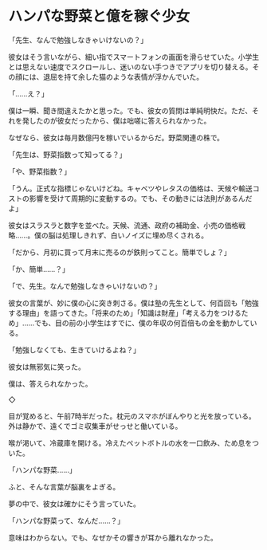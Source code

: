 # ハンパな野菜と億を稼ぐ少女

「先生、なんで勉強しなきゃいけないの？」

彼女はそう言いながら、細い指でスマートフォンの画面を滑らせていた。小学生とは思えない速度でスクロールし、迷いのない手つきでアプリを切り替える。その顔には、退屈を持て余した猫のような表情が浮かんでいた。

「……え？」

僕は一瞬、聞き間違えたかと思った。でも、彼女の質問は単純明快だ。ただ、それを発したのが彼女だったから、僕は咄嗟に答えられなかった。

なぜなら、彼女は毎月数億円を稼いでいるからだ。野菜関連の株で。

「先生は、野菜指数って知ってる？」

「や、野菜指数？」

「うん。正式な指標じゃないけどね。キャベツやレタスの価格は、天候や輸送コストの影響を受けて周期的に変動するの。でも、その動きには法則があるんだよ」

彼女はスラスラと数字を並べた。天候、流通、政府の補助金、小売の価格戦略……。僕の脳は処理しきれず、白いノイズに埋め尽くされる。

「だから、月初に買って月末に売るのが鉄則ってこと。簡単でしょ？」

「か、簡単……？」

「で、先生。なんで勉強しなきゃいけないの？」

彼女の言葉が、妙に僕の心に突き刺さる。僕は塾の先生として、何百回も「勉強する理由」を語ってきた。「将来のため」「知識は財産」「考える力をつけるため」……でも、目の前の小学生はすでに、僕の年収の何百倍もの金を動かしている。

「勉強しなくても、生きていけるよね？」

彼女は無邪気に笑った。

僕は、答えられなかった。

◇

目が覚めると、午前7時半だった。枕元のスマホがぼんやりと光を放っている。外は静かで、遠くでゴミ収集車がせっせと働いている。

喉が渇いて、冷蔵庫を開ける。冷えたペットボトルの水を一口飲み、ため息をついた。

「ハンパな野菜……」

ふと、そんな言葉が脳裏をよぎる。

夢の中で、彼女は確かにそう言っていた。

「ハンパな野菜って、なんだ……？」

意味はわからない。でも、なぜかその響きが耳から離れなかった。
